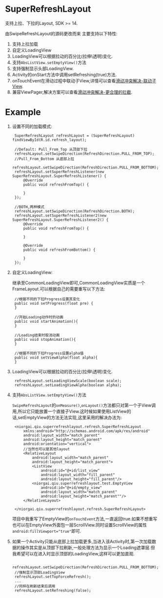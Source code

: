 # SuperRefreshLayout
支持上拉、下拉的Layout, SDK >= 14.

由SwipeRefreshLayout的源码更改而来
主要支持以下特性:

1. 支持上拉加载
2. 自定义LoadingView
4. LoadingView可以根据拉动的百分比(拉伸\透明)变化.
5. 支持`AbsListView.setEmptyView()`方法
7. 支持强制显示头部LoadingView.
8. Activity的onStart方法中调用setRefreshing(true)方法.
9. onTouchEvent在滑动过程中联动子View,详情可以查看[滑动冲突解决-联动子View](http://niorgai.github.io/2015/10/12/%E6%BB%91%E5%8A%A8%E5%86%B2%E7%AA%81%E8%A7%A3%E5%86%B3-%E8%81%94%E5%8A%A8%E5%AD%90View/).
10. 兼容ViewPager,解决方案可以查看[滑动冲突解决-更合理的拦截](http://niorgai.github.io/2015/10/15/%E6%BB%91%E5%8A%A8%E5%86%B2%E7%AA%81%E8%A7%A3%E5%86%B3-%E6%9B%B4%E5%90%88%E7%90%86%E7%9A%84%E6%8B%A6%E6%88%AA/).

# Example
1. 设置不同的加载模式:

		SuperRefreshLayout refreshLayout = (SuperRefreshLayout) findViewById(R.id.refresh_layout);
		
		//Default: Pull_From_Top 从顶部下拉
		refreshLayout.setSwipeDirection(RefreshDirection.PULL_FROM_TOP);
		//Pull_From_Bottom 从底部上拉
		refreshLayout.setSwipeDirection(RefreshDirection.PULL_FROM_BOTTOM);
		refreshLayout.setSuperRefreshListener(new SuperRefreshLayout.SuperRefreshListener() {
            @Override
            public void refreshFromTop() {
                
            }
        });
		
		//BOTH,两种模式
		refreshLayout.setSwipeDirection(RefreshDirection.BOTH);
		refreshLayout.setSuperRefreshListener2(new SuperRefreshLayout.SuperRefreshListener2() {
            @Override
            public void refreshFromTop() {
                
            }

            @Override
            public void refreshFromBottom() {

            }
        });
        
2. 自定义LoadingView:

	继承至CommonLoadingView即可,CommonLoadingView实质是一个FrameLayout.可以根据自己的需要重写以下方法:
		
		//根据不同的下拉Progress设置其变化
	    public void setProgress(float pre) {
	    }
	
	    //开始Loading动作时的动画
	    public void startAnimation(){
	    }
	
	    //Loading结束时取消动画
	    public void stopAnimation(){
	    }
	
	    //根据不同的下拉Progress设置alpha值
	    public void setViewAlpha(float alpha){
	    }
	    
3. LoadingView可以根据拉动的百分比(拉伸\透明)变化.

		refreshLayout.setLoadingViewScale(boolean scale);
		refreshLayout.setLoadingViewAlpha(boolean alpha);
		
4. 支持`AbsListView.setEmptyView()`方法

	`SwipeRefreshLayout`的`onMeasure()`,`onLayout()`方法都只对第一个子View调用,所以它只能放置一个直接子View.这时候如果使用ListView的话,setEmptyView的方法无法实现,这里采用的解决办法为:
	
		<niorgai.qiu.superrefreshlayout.refresh.SuperRefreshLayout
			xmlns:android="http://schemas.android.com/apk/res/android"
		    android:layout_width="match_parent"
		    android:layout_height="match_parent"
		    android:orientation="vertical">
			//当然也可以是其他layout
		    <RelativeLayout
		        android:layout_width="match_parent"
		        android:layout_height="match_parent">
		        <ListView
		            android:id="@+id/list_view"
		            android:layout_width="fill_parent"
		            android:layout_height="fill_parent"/>
		        <niorgai.qiu.superrefreshlayout.test.EmptyView
		            android:id="@+id/empty_view"
		            android:layout_width="match_parent"
		            android:layout_height="match_parent""/>
		    </RelativeLayout>
		
		</niorgai.qiu.superrefreshlayout.refresh.SuperRefreshLayout>
		
	项目中我重写了EmptyView的`onTouchEvent`方法,一直返回true.如果不想重写也可以在EmptyView外面包一层ScrollView.同时设置ScrollView的属性`android:fillViewport="true"`即可.

	
6. 如果一个Activity只能从底部上拉加载更多,当进入该Activity时,第一次加载数据的操作其实是从顶部下拉刷新,一般处理方法为显示一个Loading遮罩层.但我希望可以在进入时显示顶部的LoadingView,这样可以更加直观.

		refreshLayout.setSwipeDirection(RefreshDirection.PULL_FROM_BOTTOM);
		//强制显示顶部LoadingView
		refreshLayout.setTopForceRefresh();
		...
		//同样在刷新结束后调用
		refreshLayout.setRefreshing(false);
		
